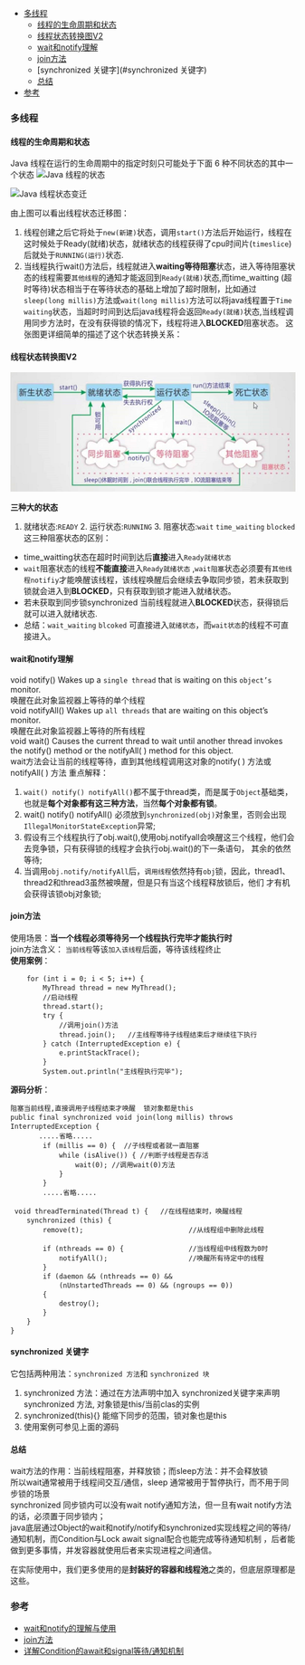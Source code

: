 - [多线程](#多线程)  
  - [线程的生命周期和状态](#线程的生命周期和状态)
  - [线程状态转换图V2](#线程状态转换图V2)
  - [wait和notify理解](#wait和notify理解)
  - [join方法](#join方法)
  - [synchronized 关键字](#synchronized 关键字)
  - [总结](#总结)
- [参考](#参考)
  

### 多线程
#### 线程的生命周期和状态

Java 线程在运行的生命周期中的指定时刻只可能处于下面 6 种不同状态的其中一个状态
![Java 线程的状态 ](https://my-blog-to-use.oss-cn-beijing.aliyuncs.com/19-1-29/Java%E7%BA%BF%E7%A8%8B%E7%9A%84%E7%8A%B6%E6%80%81.png)

![Java 线程状态变迁 ](https://my-blog-to-use.oss-cn-beijing.aliyuncs.com/19-1-29/Java+%E7%BA%BF%E7%A8%8B%E7%8A%B6%E6%80%81%E5%8F%98%E8%BF%81.png)  

由上图可以看出线程状态迁移图：
1. 线程创建之后它将处于`new(新建)`状态，调用`start()`方法后开始运行，线程在这时候处于Ready(就绪)状态，就绪状态的线程获得了cpu时间片(`timeslice`)后就处于`RUNNING(运行)`状态.      
2. 当线程执行wait()方法后，线程就进入**waiting等待阻塞**状态，进入等待阻塞状态的线程需要`其他线程`的通知才能返回到`Ready(就绪)`状态,而time_waitting
(超时等待)状态相当于在等待状态的基础上增加了超时限制，比如通过`sleep(long millis)`方法或`wait(long millis)`方法可以将java线程置于`Time waiting`状态，当超时时间到达后java线程将会返回`Ready(就绪)`状态,当线程调用同步方法时，在没有获得锁的情况下，线程将进入**BLOCKED**阻塞状态。 
这张图更详细简单的描述了这个状态转换关系：

#### 线程状态转换图V2
![Java 线程状态简要图 ](https://github.com/slientup/WorkGuide/blob/master/thread_status.png)

**三种大的状态**  
1. 就绪状态:`READY` 2. 运行状态:`RUNNING` 3. 阻塞状态:`wait` `time_waiting` `blocked`
这三种阻塞状态的区别： 
- time_waitting状态在超时时间到达后**直接**进入`Ready就绪状态`    
- `wait`阻塞状态的线程**不能直接**进入`Ready就绪状态` ,`wait阻塞`状态必须要有`其他线程notifiy`才能唤醒该线程，该线程唤醒后会继续去争取同步锁，若未获取到锁就会进入到**BLOCKED**，只有获取到锁才能进入就绪状态。  
- 若未获取到同步锁synchronized 当前线程就进入**BLOCKED**状态，获得锁后就可以进入就绪状态.  
- 总结：`wait_waiting` `blcoked` 可直接进入`就绪状态`，而`wait状态`的线程不可直接进入。

#### wait和notify理解  
void notify()  Wakes up a `single thread` that is waiting on this `object’s` monitor.   
唤醒在此对象监视器上等待的单个线程  
void notifyAll() Wakes up `all threads` that are waiting on this object’s monitor.  
唤醒在此对象监视器上等待的所有线程  
void wait() Causes the current thread to wait until another thread invokes the notify() method or the notifyAll( ) method for this object.  
wait方法会让当前的线程等待，直到其他线程调用这对象的notify( ) 方法或 notifyAll( ) 方法 
重点解释：
1. `wait() notify() notifyAll()`都不属于thread类，而是属于`Object`基础类，也就是**每个对象都有这三种方法**，当然**每个对象都有锁**。  
2. wait() notify() notifyAll() 必须放到`synchronized(obj)`对象里，否则会出现`IllegalMonitorStateException`异常;  
3. 假设有三个线程执行了obj.wait(),使用obj.notifyall会唤醒这三个线程，他们会去竞争锁，只有获得锁的线程才会执行obj.wait()的下一条语句，
其余的依然等待;  
4. 当调用`obj.notify/notifyAll`后，`调用线程`依然持有`obj`锁，因此，thread1、thread2和thread3虽然被唤醒，但是只有当这个线程释放锁后，他们
才有机会获得该锁obj对象锁;  

#### join方法  
使用场景：**当一个线程必须等待另一个线程执行完毕才能执行时**  
join方法含义： `当前线程`等该`加入该线程`后面，等待该线程终止  
**使用案例**：

        for (int i = 0; i < 5; i++) {
            MyThread thread = new MyThread();
            //启动线程
            thread.start();
            try {
                //调用join()方法
                thread.join();   //主线程等待子线程结束后才继续往下执行
            } catch (InterruptedException e) {
                e.printStackTrace();
            }
            System.out.println("主线程执行完毕");
**源码分析**：

    阻塞当前线程,直接调用子线程结束才唤醒  锁对象都是this
    public final synchronized void join(long millis) throws InterruptedException {
           .....省略.....
            if (millis == 0) {  //子线程或者就一直阻塞
                while (isAlive()) { //判断子线程是否存活
                    wait(0); //调用wait(0)方法
                }
            } 
            .....省略.....
            
     void threadTerminated(Thread t) {   //在线程结束时，唤醒线程
        synchronized (this) {
            remove(t);                          //从线程组中删除此线程

            if (nthreads == 0) {                //当线程组中线程数为0时
                notifyAll();                    //唤醒所有待定中的线程
            }
            if (daemon && (nthreads == 0) &&
                (nUnstartedThreads == 0) && (ngroups == 0))
            {
                destroy();
            }
        }
    }

#### synchronized 关键字
它包括两种用法：`synchronized 方法`和 `synchronized 块`
1. synchronized 方法：通过在方法声明中加入 synchronized关键字来声明 synchronized 方法, 对象锁是this/当前clas的实例
2. synchronized(this){} 能缩下同步的范围，锁对象也是this
3. 使用案例可参见上面的源码

#### 总结
wait方法的作用：当前线程阻塞，并释放锁；而sleep方法：并不会释放锁       
所以wait通常被用于线程间交互/通信，sleep 通常被用于暂停执行，而不用于同步锁的场景    
synchronized 同步锁内可以没有wait notify通知方法，但一旦有wait notify方法的话，必须置于同步锁内；  
java底层通过Object的wait和notify/notify和synchronized实现线程之间的等待/通知机制，而Condition与Lock await signal配合也能完成等待通知机制
，后者能做到更多事情，并发容器就使用后者来实现进程之间通信。  

在实际使用中，我们更多使用的是**封装好的容器和线程池**之类的，但底层原理都是这些。
      
### 参考
- [wait和notify的理解与使用](https://blog.csdn.net/coding_1994/article/details/80634792)
- [join方法](https://juejin.im/post/5b3054c66fb9a00e4d53ef75)
- [详解Condition的await和signal等待/通知机制](https://www.jianshu.com/p/28387056eeb4)






